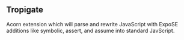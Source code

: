 ## Tropigate

Acorn extension which will parse and rewrite JavaScript with ExpoSE additions like symbolic, assert, and assume into standard JavScript.
